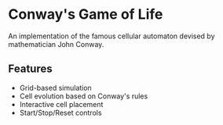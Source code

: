 # Conway's Game of Life

An implementation of the famous cellular automaton devised by mathematician John Conway.

## Features
- Grid-based simulation
- Cell evolution based on Conway's rules
- Interactive cell placement
- Start/Stop/Reset controls 